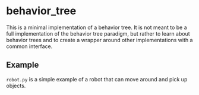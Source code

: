 # behavior_tree

This is a minimal implementation of a behavior tree. It is not meant to be a full implementation of the behavior tree paradigm, but rather to learn about behavior trees and to create a wrapper around other implementations with a common interface.

## Example

`robot.py` is a simple example of a robot that can move around and pick up objects.